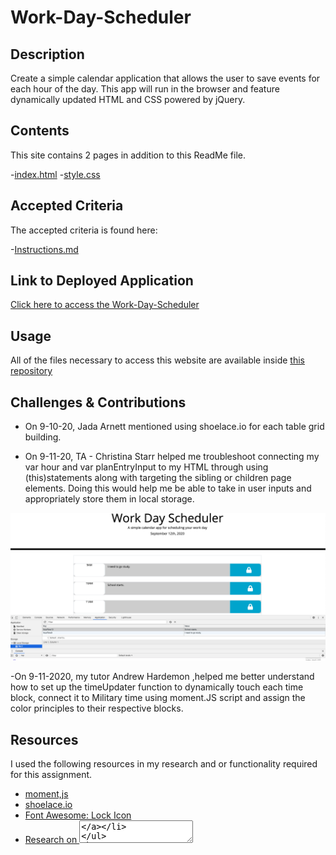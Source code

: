 # Work-Day-Scheduler

## Description
Create a simple calendar application that allows the user to save events for each hour of the day. This app will run in the browser and feature dynamically updated HTML and CSS powered by jQuery.

## Contents

This site contains 2 pages in addition to this ReadMe file.

-[index.html](https://rflanagan82.github.io/Work-Day-Scheduler/)
-[style.css](https://github.com/RFlanagan82/Work-Day-Scheduler/blob/master/style.css)

## Accepted Criteria

The accepted criteria is found here:

-[Instructions.md](https://github.com/RFlanagan82/Work-Day-Scheduler/blob/master/instructions.md)

## Link to Deployed Application
[Click here to access the Work-Day-Scheduler](https://rflanagan82.github.io/Work-Day-Scheduler/)

## Usage

All of the files necessary to access this website are available inside [this repository](https://github.com/RFlanagan82/Work-Day-Scheduler)


## Challenges & Contributions

- On 9-10-20, Jada Arnett mentioned using shoelace.io for each table grid building.

- On 9-11-20, TA - Christina Starr helped me troubleshoot connecting my var hour and var planEntryInput to my HTML through using (this)statements along with targeting the sibling or children page elements. Doing this would help me be able to take in user inputs and appropriately store them in local storage.

![](Assets/Work%20Day%20Scheduler%20-%20local%20storage.png)

-On 9-11-2020, my tutor Andrew Hardemon ,helped me better understand how to set up the timeUpdater function to dynamically touch each time block, connect it to Military time using moment.JS script and assign the color principles to their respective blocks.


## Resources 

I used the following resources in my research and or functionality required for this assignment.

- [moment,js](https://momentjs.com/)
- [shoelace.io](http://shoelace.io/)
- [Font Awesome: Lock Icon](https://fontawesome.com/icons/lock)
- [Research on <textarea>](https://developer.mozilla.org/en-US/docs/Web/HTML/Element/textarea)


## License

MIT License

Copyright (c) [2020] [Ryan Flanagan]

Permission is hereby granted, free of charge, to any person obtaining a copy of this software and associated documentation files (the "Software"), to deal in the Software without restriction, including without limitation the rights to use, copy, modify, merge, publish, distribute, sublicense, and/or sell copies of the Software, and to permit persons to whom the Software is furnished to do so, subject to the following conditions:

The above copyright notice and this permission notice shall be included in all copies or substantial portions of the Software.

THE SOFTWARE IS PROVIDED "AS IS", WITHOUT WARRANTY OF ANY KIND, EXPRESS OR IMPLIED, INCLUDING BUT NOT LIMITED TO THE WARRANTIES OF MERCHANTABILITY, FITNESS FOR A PARTICULAR PURPOSE AND NONINFRINGEMENT. IN NO EVENT SHALL THE AUTHORS OR COPYRIGHT HOLDERS BE LIABLE FOR ANY CLAIM, DAMAGES OR OTHER LIABILITY, WHETHER IN AN ACTION OF CONTRACT, TORT OR OTHERWISE, ARISING FROM, OUT OF OR IN CONNECTION WITH THE SOFTWARE OR THE USE OR OTHER DEALINGS IN THE SOFTWARE.
